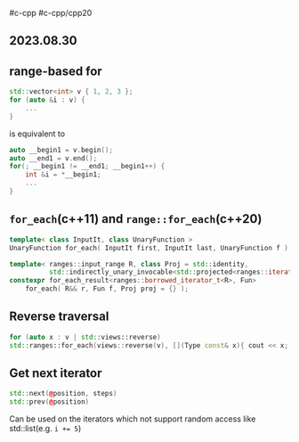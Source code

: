 #c-cpp #c-cpp/cpp20
## 2023.08.30

## range-based for

```cpp
std::vector<int> v { 1, 2, 3 };
for (auto &i : v) {
    ...
}
```

is equivalent to

```cpp
auto __begin1 = v.begin();
auto __end1 = v.end();
for(; __begin1 != __end1; __begin1++) {
    int &i = *__begin1;
    ...
}
```

## `for_each`(c++11) and `range::for_each`(c++20)

```cpp
template< class InputIt, class UnaryFunction >
UnaryFunction for_each( InputIt first, InputIt last, UnaryFunction f );
```

```cpp
template< ranges::input_range R, class Proj = std::identity,
          std::indirectly_unary_invocable<std::projected<ranges::iterator_t<R>, Proj>> Fun >
constexpr for_each_result<ranges::borrowed_iterator_t<R>, Fun>
    for_each( R&& r, Fun f, Proj proj = {} );
```

## Reverse traversal

```cpp
for (auto x : v | std::views::reverse) 
std::ranges::for_each(views::reverse(v), [](Type const& x){ cout << x; });
```

## Get next iterator

```cpp
std::next(@position, steps)
std::prev(@position)
```

Can be used on the iterators which not support random access like std::list(e.g. `i += 5`)
